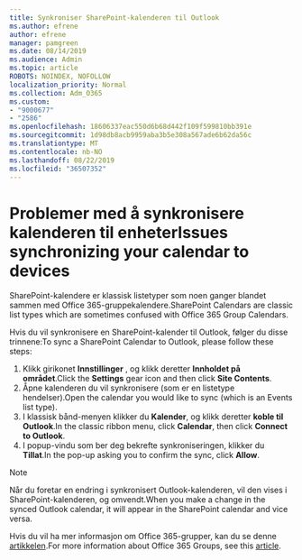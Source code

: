 ```yaml
---
title: Synkroniser SharePoint-kalenderen til Outlook
ms.author: efrene
author: efrene
manager: pamgreen
ms.date: 08/14/2019
ms.audience: Admin
ms.topic: article
ROBOTS: NOINDEX, NOFOLLOW
localization_priority: Normal
ms.collection: Adm_O365
ms.custom:
- "9000677"
- "2586"
ms.openlocfilehash: 18606337eac550d6b68d442f109f599810bb391e
ms.sourcegitcommit: 1d98db8acb9959aba3b5e308a567ade6b62da56c
ms.translationtype: MT
ms.contentlocale: nb-NO
ms.lasthandoff: 08/22/2019
ms.locfileid: "36507352"
---
```

# <a name="issues-synchronizing-your-calendar-to-devices"></a><span data-ttu-id="21083-102">Problemer med å synkronisere kalenderen til enheter</span><span class="sxs-lookup"><span data-stu-id="21083-102">Issues synchronizing your calendar to devices</span></span>

<span data-ttu-id="21083-103">SharePoint-kalendere er klassisk listetyper som noen ganger blandet sammen med Office 365-gruppekalendere.</span><span class="sxs-lookup"><span data-stu-id="21083-103">SharePoint Calendars are classic list types which are sometimes confused with Office 365 Group Calendars.</span></span>

<span data-ttu-id="21083-104">Hvis du vil synkronisere en SharePoint-kalender til Outlook, følger du disse trinnene:</span><span class="sxs-lookup"><span data-stu-id="21083-104">To sync a SharePoint Calendar to Outlook, please follow these steps:</span></span>

1. <span data-ttu-id="21083-105">Klikk girikonet **Innstillinger** , og klikk deretter **Innholdet på området**.</span><span class="sxs-lookup"><span data-stu-id="21083-105">Click the **Settings** gear icon and then click **Site Contents**.</span></span>
2. <span data-ttu-id="21083-106">Åpne kalenderen du vil synkronisere (som er en listetype hendelser).</span><span class="sxs-lookup"><span data-stu-id="21083-106">Open the calendar you would like to sync (which is an Events list type).</span></span>
3. <span data-ttu-id="21083-107">I klassisk bånd-menyen klikker du **Kalender**, og klikk deretter **koble til Outlook**.</span><span class="sxs-lookup"><span data-stu-id="21083-107">In the classic ribbon menu, click **Calendar**, then click **Connect to Outlook**.</span></span>
4. <span data-ttu-id="21083-108">I popup-vindu som ber deg bekrefte synkroniseringen, klikker du **Tillat**.</span><span class="sxs-lookup"><span data-stu-id="21083-108">In the pop-up asking you to confirm the sync, click **Allow**.</span></span>

>[!Note]
> <span data-ttu-id="21083-109">Når du foretar en endring i synkronisert Outlook-kalenderen, vil den vises i SharePoint-kalenderen, og omvendt.</span><span class="sxs-lookup"><span data-stu-id="21083-109">When you make a change in the synced Outlook calendar, it will appear in the SharePoint calendar and vice versa.</span></span>

<span data-ttu-id="21083-110">Hvis du vil ha mer informasjon om Office 365-grupper, kan du se denne [artikkelen](https://support.office.com/article/Learn-about-Office-365-groups-b565caa1-5c40-40ef-9915-60fdb2d97fa2).</span><span class="sxs-lookup"><span data-stu-id="21083-110">For more information about Office 365 Groups, see this [article](https://support.office.com/article/Learn-about-Office-365-groups-b565caa1-5c40-40ef-9915-60fdb2d97fa2).</span></span>
